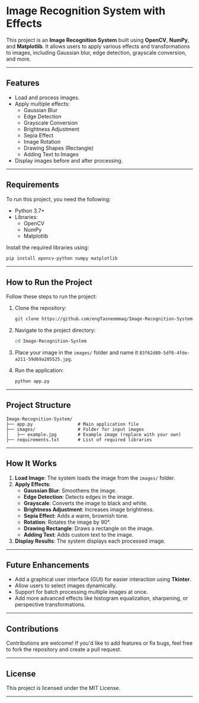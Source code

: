 # Image Recognition System with Effects

This project is an **Image Recognition System** built using **OpenCV**, **NumPy**, and **Matplotlib**. It allows users to apply various effects and transformations to images, including Gaussian blur, edge detection, grayscale conversion, and more.

---

## Features
- Load and process images.
- Apply multiple effects:
  - Gaussian Blur
  - Edge Detection
  - Grayscale Conversion
  - Brightness Adjustment
  - Sepia Effect
  - Image Rotation
  - Drawing Shapes (Rectangle)
  - Adding Text to Images
- Display images before and after processing.

---

## Requirements
To run this project, you need the following:
- Python 3.7+
- Libraries:
  - OpenCV
  - NumPy
  - Matplotlib

Install the required libraries using:
```bash
pip install opencv-python numpy matplotlib

```

----------

## How to Run the Project

Follow these steps to run the project:

1.  Clone the repository:
    
    ```bash
    git clone https://github.com/engTasneemmaq/Image-Recognition-System.git
    
    ```
    
2.  Navigate to the project directory:
    
    ```bash
    cd Image-Recognition-System
    
    ```
    
3.  Place your image in the `images/` folder and name it `83f62d89-5df0-4fde-a211-59d69a205525.jpg`.
4.  Run the application:
    
    ```bash
    python app.py
    
    ```
    

----------

## Project Structure

```
Image-Recognition-System/
├── app.py                 # Main application file
├── images/                # Folder for input images
│   ├── example.jpg        # Example image (replace with your own)
├── requirements.txt       # List of required libraries

```

----------

## How It Works

1.  **Load Image**: The system loads the image from the `images/` folder.
2.  **Apply Effects**:
    -   **Gaussian Blur**: Smoothens the image.
    -   **Edge Detection**: Detects edges in the image.
    -   **Grayscale**: Converts the image to black and white.
    -   **Brightness Adjustment**: Increases image brightness.
    -   **Sepia Effect**: Adds a warm, brownish tone.
    -   **Rotation**: Rotates the image by 90°.
    -   **Drawing Rectangle**: Draws a rectangle on the image.
    -   **Adding Text**: Adds custom text to the image.
3.  **Display Results**: The system displays each processed image.

----------

## Future Enhancements

-   Add a graphical user interface (GUI) for easier interaction using **Tkinter**.
-   Allow users to select images dynamically.
-   Support for batch processing multiple images at once.
-   Add more advanced effects like histogram equalization, sharpening, or perspective transformations.

----------

## Contributions

Contributions are welcome! If you'd like to add features or fix bugs, feel free to fork the repository and create a pull request.

----------

## License

This project is licensed under the MIT License.

----------


